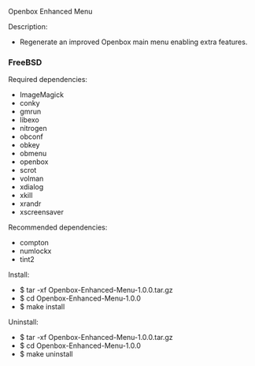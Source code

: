 Openbox Enhanced Menu

Description:
- Regenerate an improved Openbox main menu enabling extra features.

### FreeBSD ###
Required dependencies:
- ImageMagick
- conky
- gmrun
- libexo
- nitrogen
- obconf
- obkey
- obmenu
- openbox
- scrot
- volman
- xdialog
- xkill
- xrandr
- xscreensaver

Recommended dependencies:
- compton
- numlockx
- tint2

Install:
- $ tar -xf Openbox-Enhanced-Menu-1.0.0.tar.gz
- $ cd Openbox-Enhanced-Menu-1.0.0
- $ make install

Uninstall:
- $ tar -xf Openbox-Enhanced-Menu-1.0.0.tar.gz
- $ cd Openbox-Enhanced-Menu-1.0.0
- $ make uninstall
